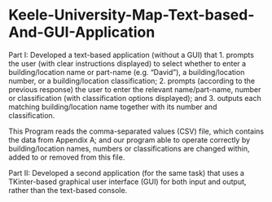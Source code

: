 # Keele-University-Map-Text-based-And-GUI-Application

Part I: Developed a text-based application (without a GUI) that 1. prompts the user (with clear
instructions displayed) to select whether to enter a building/location name or part-name (e.g. “David”),
a building/location number, or a building/location classification; 2. prompts (according to the previous
response) the user to enter the relevant name/part-name, number or classification (with classification
options displayed); and 3. outputs each matching building/location name together with its number and
classification.

This Program reads the comma-separated values (CSV) file, which contains the
data from Appendix A; and our program able to operate correctly by building/location
names, numbers or classifications are changed within, added to or removed from this file.

Part II: Developed a second application (for the same task) that uses a TKinter-based graphical user
interface (GUI) for both input and output, rather than the text-based console.
